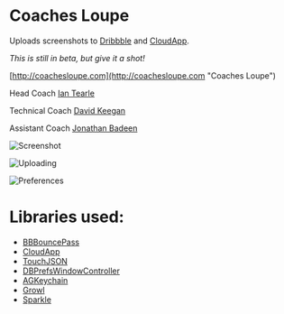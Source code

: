 Coaches Loupe
========

Uploads screenshots to [Dribbble](http://dribbble.com) and [CloudApp](http://getcloudapp.com).

*This is still in beta, but give it a shot!*

[http://coachesloupe.com](http://coachesloupe.com "Coaches Loupe")

Head Coach [Ian Tearle](http://iantearle.com)

Technical Coach [David Keegan](http://inscopeapps.com)

Assistant Coach [Jonathan Badeen](http://www.badeen.com)

![Screenshot](https://github.com/InScopeApps/Coaches-Loupe/raw/master/Screenshots/Main.png "Screenshot")

![Uploading](https://github.com/InScopeApps/Coaches-Loupe/raw/master/Screenshots/Uploading.png "Uploading")

![Preferences](https://github.com/InScopeApps/Coaches-Loupe/raw/master/Screenshots/Preferences.png "Preferences")

Libraries used:
========

* [BBBouncePass](https://github.com/InScopeApps/BBBouncePass)
* [CloudApp](https://github.com/cloudapp/objective-c)
* [TouchJSON](https://github.com/TouchCode/TouchJSON)
* [DBPrefsWindowController](http://www.mere-mortal-software.com/blog/details.php?d=2007-03-11)
* [AGKeychain](http://homepage.mac.com/agerson/examples/keychain)
* [Growl](http://growl.info)
* [Sparkle](http://sparkle.andymatuschak.org)

